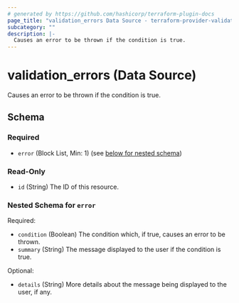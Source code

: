 ```yaml
---
# generated by https://github.com/hashicorp/terraform-plugin-docs
page_title: "validation_errors Data Source - terraform-provider-validation"
subcategory: ""
description: |-
  Causes an error to be thrown if the condition is true.
---
```


# validation_errors (Data Source)

Causes an error to be thrown if the condition is true.



<!-- schema generated by tfplugindocs -->
## Schema

### Required

- `error` (Block List, Min: 1) (see [below for nested schema](#nestedblock--error))

### Read-Only

- `id` (String) The ID of this resource.

<a id="nestedblock--error"></a>
### Nested Schema for `error`

Required:

- `condition` (Boolean) The condition which, if true, causes an error to be thrown.
- `summary` (String) The message displayed to the user if the condition is true.

Optional:

- `details` (String) More details about the message being displayed to the user, if any.
